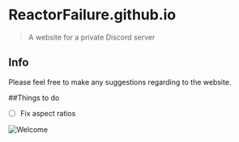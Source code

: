 # ReactorFailure.github.io
>A website for a private Discord server

## Info
Please feel free to make any suggestions regarding to the website.

##Things to do
- [ ] Fix aspect ratios

![Welcome](https://user-images.githubusercontent.com/69980969/126045854-7e6848b5-8094-4d0a-9426-43c77d188c54.png)

